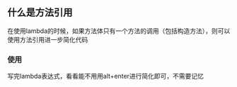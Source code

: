 ## 什么是方法引用

在使用lambda的时候，如果方法体只有一个方法的调用（包括构造方法），则可以使用方法引用进一步简化代码

### 使用

写完lambda表达式，看看能不用用alt+enter进行简化即可，不需要记忆

